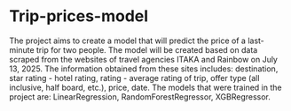 # Trip-prices-model
The project aims to create a model that will predict the price of a last-minute trip for two people. The model will be created based on data scraped from the websites of travel agencies ITAKA and Rainbow on July 13, 2025. The information obtained from these sites includes: destination, star rating - hotel rating, rating - average rating of trip, offer type (all inclusive, half board, etc.), price, date. The models that were trained in the project are: LinearRegression, RandomForestRegressor, XGBRegressor.
